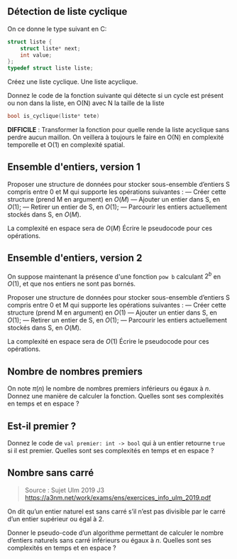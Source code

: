 

## Détection de liste cyclique
On ce donne le type suivant en C:
```c
struct liste {
	struct liste* next;
	int value;
};
typedef struct liste liste;
```

Créez une liste cyclique. Une liste acyclique.

Donnez le code de la fonction suivante qui détecte si un cycle est présent ou non dans la liste, en O(N) avec N la taille de la liste
```c
bool is_cyclique(liste* tete)
```
**DIFFICILE** : Transformer la fonction pour quelle rende la liste acyclique sans perdre aucun maillon. On veillera à toujours le faire en O(N) en complexité temporelle et O(1) en complexité spatial.

## Ensemble d'entiers, version 1

Proposer une structure de données pour stocker sous-ensemble d’entiers S compris entre 0 et M qui supporte les opérations suivantes :
  — Créer cette structure (prend M en argument) en $O(M)$
  — Ajouter un entier dans S, en $O(1)$;
  — Retirer un entier de S, en $O(1)$;
  — Parcourir les entiers actuellement stockés dans S, en $O(M)$.

La complexité en espace sera de $O(M)$
Écrire le pseudocode pour ces opérations.
## Ensemble d'entiers, version 2
On suppose maintenant la présence d'une fonction `pow b` calculant $2^b$ en $O(1)$, et que nos entiers ne sont pas bornés.

Proposer une structure de données pour stocker sous-ensemble d’entiers S compris entre 0 et M qui supporte les opérations suivantes :
  — Créer cette structure (prend M en argument) en $O(1)$
  — Ajouter un entier dans S, en  $O(1)$;
  — Retirer un entier de S, en $O(1)$;
  — Parcourir les entiers actuellement stockés dans S, en $O(M)$.

La complexité en espace sera de $O(1)$
Écrire le pseudocode pour ces opérations.

## Nombre de nombres premiers

On note $\pi(n)$ le nombre de nombres premiers inférieurs ou égaux à $n$.
Donnez une manière de calculer la fonction. Quelles sont ses complexités en temps et en espace ?

## Est-il premier ?
Donnez le code de `val premier: int -> bool` qui à un entier retourne `true` si il est premier. Quelles sont ses complexités en temps et en espace ?

## Nombre sans carré
> Source : Sujet Ulm 2019 J3 https://a3nm.net/work/exams/ens/exercices_info_ulm_2019.pdf

On dit qu’un entier naturel est sans carré s’il n’est pas divisible par le carré d’un entier supérieur ou égal à $2$.

Donner le pseudo-code d’un algorithme permettant de calculer le nombre d’entiers naturels sans carré inférieurs ou égaux à $n$. Quelles sont ses complexités en temps et en espace ?
<!--stackedit_data:
eyJoaXN0b3J5IjpbLTY5MDg2ODgyMF19
-->
